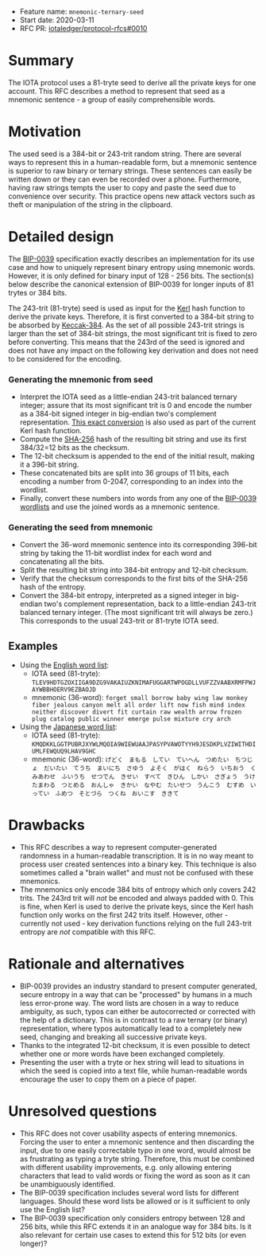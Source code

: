 + Feature name: `mnemonic-ternary-seed`
+ Start date: 2020-03-11
+ RFC PR: [iotaledger/protocol-rfcs#0010](https://github.com/iotaledger/protocol-rfcs/pull/10)

# Summary

The IOTA protocol uses a 81-tryte seed to derive all the private keys for one account. This RFC describes a method to represent that seed as a mnemonic sentence - a group of easily comprehensible words. 

# Motivation

The used seed is a 384-bit or 243-trit random string. There are several ways to represent this in a human-readable form, but a mnemonic sentence is superior to raw binary or ternary strings. These sentences can easily be written down or they can even be recorded  over a phone.
Furthermore, having raw strings tempts the user to copy and paste the seed due to convenience over security. This practice opens new attack vectors such as theft or manipulation of the string in the clipboard.

# Detailed design

The [BIP-0039](https://github.com/bitcoin/bips/blob/master/bip-0039.mediawiki) specification exactly describes an implementation for its use case and how to uniquely represent binary entropy using mnemonic words. However, it is only defined for binary input of 128 - 256 bits. The section(s) below describe the canonical extension of BIP-0039 for longer inputs of 81 trytes or 384 bits.

The 243-trit (81-tryte) seed is used as input for the [Kerl](https://github.com/iotaledger/kerl/blob/master/IOTA-Kerl-spec.md) hash function to derive the private keys. Therefore, it is first converted to a 384-bit string to be absorbed by [Keccak-384](https://keccak.team/keccak.html). As the set of all possible 243-trit strings is larger than the set of 384-bit strings, the most significant trit is fixed to zero before converting. This means that the 243rd of the seed is ignored and does not have any impact on the following key derivation and does not need to be considered for the encoding.

### Generating the mnemonic from seed

- Interpret the IOTA seed as a little-endian 243-trit balanced ternary integer; assure that its most significant trit is 0 and encode the number as a 384-bit signed integer in big-endian two's complement representation. [This exact conversion](https://github.com/iotaledger/kerl/blob/master/IOTA-Kerl-spec.md#trits---bytes-encoding) is also used as part of the current Kerl hash function.
- Compute the [SHA-256](https://nvlpubs.nist.gov/nistpubs/FIPS/NIST.FIPS.180-4.pdf) hash of the resulting bit string and use its first 384/32=12 bits as the checksum.
- The 12-bit checksum is appended to the end of the initial result, making it a 396-bit string.
- These concatenated bits are split into 36 groups of 11 bits, each encoding a number from 0-2047, corresponding to an index into the wordlist.
- Finally, convert these numbers into words from any one of the [BIP-0039 wordlists](https://github.com/bitcoin/bips/blob/master/bip-0039/bip-0039-wordlists.md) and use the joined words as a mnemonic sentence.

### Generating the seed from mnemonic

- Convert the 36-word mnemonic sentence into its corresponding 396-bit string by taking the 11-bit wordlist index for each word and concatenating all the bits.
- Split the resulting bit string into 384-bit entropy and 12-bit checksum.
- Verify that the checksum corresponds to the first bits of the SHA-256 hash of the entropy.
- Convert the 384-bit entropy, interpreted as a signed integer in big-endian two's complement representation, back to a little-endian 243-trit balanced ternary integer. (The most significant trit will always be zero.) This corresponds to the usual 243-trit or 81-tryte IOTA seed.

## Examples

- Using the [English word list](https://github.com/bitcoin/bips/blob/master/bip-0039/english.txt):
  - IOTA seed (81-tryte): `TLEV9HDTGZOXIIGA9DZG9VAKAIUZKNIMAFUGGARTWPOGDLLVUFZZVAABXRMFPWJAYWBBHOERV9EZBAOJD`
  - mnemonic (36-word): `forget small borrow baby wing law monkey fiber jealous canyon melt all order lift now fish mind index neither discover divert fit curtain raw wealth arrow frozen plug catalog public winner emerge pulse mixture cry arch`
- Using the [Japanese word list](https://github.com/bitcoin/bips/blob/master/bip-0039/japanese.txt):
  - IOTA seed (81-tryte): `KMQDKKLGGTPUBRJXYWLMQOIA9WIEWUAAJPASYPVAWOTYYH9JESDKPLVZIWITHDIUMLFEWQUQ9LHAV9GHC`
  - mnemonic (36-word): `げどく　まもる　してい　ていへん　つめたい　ちつじょ　だいたい　てうち　まいにち　さゆう　よそく　がはく　ねらう　いちおう　くみあわせ　ふいうち　せつでん　きせい　すべて　きひん　しかい　さぎょう　うけたまわる　つとめる　おんしゃ　きかい　なやむ　たいせつ　うんこう　むすめ　いってい　ふめつ　そとづら　つくね　おいこす　ききて`

# Drawbacks

- This RFC describes a way to represent computer-generated randomness in a human-readable transcription. It is in no way meant to process user created sentences into a binary key. This technique is also sometimes called a "brain wallet" and must not be confused with these mnemonics. 
- The mnemonics only encode 384 bits of entropy which only covers 242 trits. The 243rd trit will *not* be encoded and always padded with 0. This is fine, when Kerl is used to derive the private keys, since the Kerl hash function only works on the first 242 trits itself. However, other - currently not used - key derivation functions relying on the full 243-trit entropy are *not* compatible with this RFC.

# Rationale and alternatives

- BIP-0039 provides an industry standard to present computer generated, secure entropy in a way that can be "processed" by humans in a much less error-prone way. The word lists are chosen in a way to reduce ambiguity, as such, typos can either be autocorrected or corrected with the help of a dictionary. This is in contrast to a raw ternary (or binary) representation, where typos automatically lead to a completely new seed, changing and breaking all successive private keys.
- Thanks to the integrated 12-bit checksum, it is even possible to detect whether one or more words have been exchanged completely.
- Presenting the user with a tryte or hex string will lead to situations in which the seed is copied into a text file, while human-readable words encourage the user to copy them on a piece of paper.

# Unresolved questions

- This RFC does not cover usability aspects of entering mnemonics. Forcing the user to enter a mnemonic sentence and then discarding the input, due to one easily correctable typo in one word, would almost be as frustrating as typing a tryte string. Therefore, this must be combined with different usability improvements, e.g. only allowing entering characters that lead to valid words or fixing the word as soon as it can be unambiguously identified.
- The BIP-0039 specification includes several word lists for different languages. Should these word lists be allowed or is it sufficient to only use the English list? 
- The BIP-0039 specification only considers entropy between 128 and 256 bits, while this RFC extends it in an analogue way for 384 bits. Is it also relevant for certain use cases to extend this for 512 bits (or even longer)?
